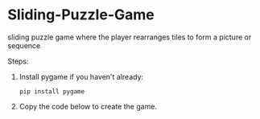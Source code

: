# Sliding-Puzzle-Game
sliding puzzle game where the player rearranges tiles to form a picture or sequence




Steps:
1. Install pygame if you haven't already:

       pip install pygame
2. Copy the code below to create the game.
